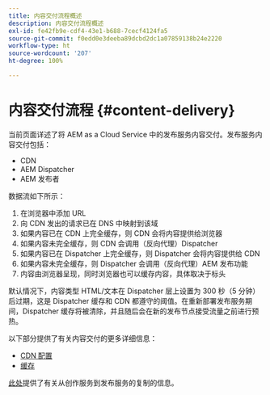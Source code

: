 ```yaml
---
title: 内容交付流程概述
description: 内容交付流程概述
exl-id: fe42fb9e-cdf4-43e1-b688-7cecf4124fa5
source-git-commit: f0edd0e3deeba89dcbd2dc1a07859138b24e2220
workflow-type: ht
source-wordcount: '207'
ht-degree: 100%

---
```


# 内容交付流程 {#content-delivery}

当前页面详述了将 AEM as a Cloud Service 中的发布服务内容交付。发布服务内容交付包括：

* CDN
* AEM Dispatcher
* AEM 发布者

数据流如下所示：

1. 在浏览器中添加 URL
1. 向 CDN 发出的请求已在 DNS 中映射到该域
1. 如果内容已在 CDN 上完全缓存，则 CDN 会将内容提供给浏览器
1. 如果内容未完全缓存，则 CDN 会调用（反向代理）Dispatcher
1. 如果内容已在 Dispatcher 上完全缓存，则 Dispatcher 会将内容提供给 CDN
1. 如果内容未完全缓存，则 Dispatcher 会调用（反向代理）AEM 发布功能
1. 内容由浏览器呈现，同时浏览器也可以缓存内容，具体取决于标头

默认情况下，内容类型 HTML/文本在 Dispatcher 层上设置为 300 秒（5 分钟）后过期，这是 Dispatcher 缓存和 CDN 都遵守的阈值。在重新部署发布服务期间，Dispatcher 缓存将被清除，并且随后会在新的发布节点接受流量之前进行预热。

以下部分提供了有关内容交付的更多详细信息：
* [CDN 配置](/help/implementing/dispatcher/cdn.md)
* [缓存](/help/implementing/dispatcher/caching.md)


[此处](/help/operations/replication.md)提供了有关从创作服务到发布服务的复制的信息。
